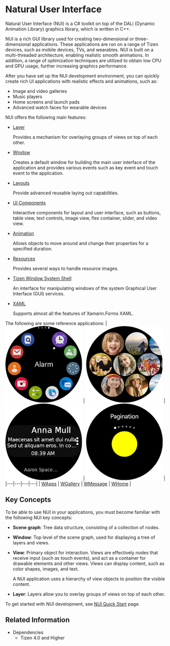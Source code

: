 # Natural User Interface

Natural User Interface (NUI) is a C\# toolkit on top of the DALi (Dynamic Animation Library) graphics library, which is written in C++.

NUI is a rich GUI library used for creating two-dimensional or three-dimensional applications. These applications are run on a range of Tizen devices, such as mobile devices, TVs, and wearables. NUI is built on a multi-threaded architecture, enabling realistic smooth animations. In addition, a range of optimization techniques are utilized to obtain low CPU and GPU usage, further increasing graphics performance.

After you have set up the NUI development environment, you can quickly create rich UI applications with realistic effects and animations, such as:  

-   Image and video galleries
-   Music players
-   Home screens and launch pads
-   Advanced watch faces for wearable devices

NUI offers the following main features:

- [Layer](layer.md)

  Provides a mechanism for overlaying groups of views on top of each other.

- [Window](window.md)

  Creates a default window for building the main user interface of the application and provides various events such as key event and touch event to the application.

- [Layouts](layouts.md)

  Provide advanced reusable laying out capabilities.

- [UI Components](ui-components.md)

  Interactive components for layout and user interface, such as buttons, table view, text controls, image view, flex container, slider, and video view.

- [Animation](animation.md)

  Allows objects to move around and change their properties for a specified duration.

- [Resources](resources.md)

  Provides several ways to handle resource images.

- [Tizen Window System Shell](tizenshell.md)

  An interface for manipulating windows of the system Graphical User Interface (GUI) services.

- [XAML](xaml/xaml-overview.md)

  Supports almost all the features of Xamarin.Forms XAML.

The following are some reference applications:
| ![WApps](./media/sample_wapps.png) | ![WGallery](./media/sample_wgallery.png) | ![WMessage](./media/sample_wmessage.png) | ![WHome](./media/sample_whome.png) |
|---|---|---|---|
| [WApps](https://github.com/dalihub/nui-demo/tree/master/wearable-samples/ReferenceApplication/WApps) | [WGallery](https://github.com/dalihub/nui-demo/tree/master/wearable-samples/ReferenceApplication/WGallery) | [WMessage](https://github.com/dalihub/nui-demo/tree/master/wearable-samples/ReferenceApplication/WMessage) | [WHome](https://github.com/dalihub/nui-demo/tree/master/wearable-samples/ReferenceApplication/WHome) |

<a name="concepts"></a>
## Key Concepts

To be able to use NUI in your applications, you must become familiar with the following NUI key concepts:

-   **Scene graph**: Tree data structure, consisting of a collection of nodes.
-   **Window**: Top level of the scene graph, used for displaying a tree of layers and views.
-   **View**: Primary object for interaction. Views are effectively nodes that receive input (such as touch events), and act as a container for drawable elements and other views. Views can display content, such as color shapes, images, and text.

    A NUI application uses a hierarchy of view objects to position the visible content.

-   **Layer**: Layers allow you to overlay groups of views on top of each other.

To get started with NUI development, see [NUI Quick Start](../../../get-started/first-app.md) page.

## Related Information
- Dependencies
  -   Tizen 4.0 and Higher
